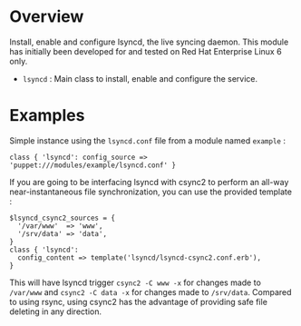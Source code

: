 # Overview

Install, enable and configure lsyncd, the live syncing daemon. This module has
initially been developed for and tested on Red Hat Enterprise Linux 6 only.

* `lsyncd` : Main class to install, enable and configure the service.

# Examples

Simple instance using the `lsyncd.conf` file from a module named `example` :

```puppet
class { 'lsyncd': config_source => 'puppet:///modules/example/lsyncd.conf' }
```

If you are going to be interfacing lsyncd with csync2 to perform an all-way
near-instantaneous file synchronization, you can use the provided template :

```puppet
$lsyncd_csync2_sources = {
  '/var/www'  => 'www',
  '/srv/data' => 'data',
}
class { 'lsyncd':
  config_content => template('lsyncd/lsyncd-csync2.conf.erb'),
}
```

This will have lsyncd trigger `csync2 -C www -x` for changes made
to `/var/www` and `csync2 -C data -x` for changes made to `/srv/data`. Compared
to using rsync, using csync2 has the advantage of providing safe file deleting
in any direction.

